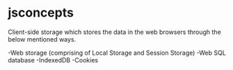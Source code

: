 # jsconcepts

Client-side storage which stores the data in the web browsers through the below mentioned ways.

-Web storage (comprising of Local Storage and Session Storage)
-Web SQL database
-IndexedDB
-Cookies

